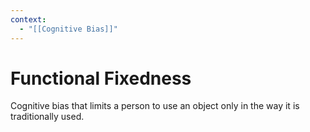 ```yaml
---
context:
  - "[[Cognitive Bias]]"
---
```


# Functional Fixedness

Cognitive bias that limits a person to use an object only in the way it is traditionally used.
